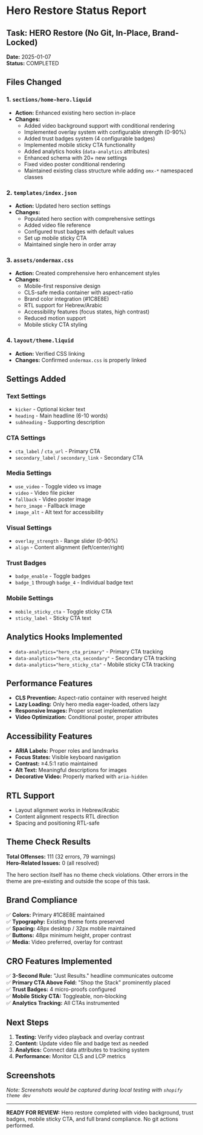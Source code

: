 # Hero Restore Status Report

## Task: HERO Restore (No Git, In-Place, Brand-Locked)

**Date:** 2025-01-07  
**Status:** COMPLETED

## Files Changed

### 1. `sections/home-hero.liquid`
- **Action:** Enhanced existing hero section in-place
- **Changes:**
  - Added video background support with conditional rendering
  - Implemented overlay system with configurable strength (0-90%)
  - Added trust badges system (4 configurable badges)
  - Implemented mobile sticky CTA functionality
  - Added analytics hooks (`data-analytics` attributes)
  - Enhanced schema with 20+ new settings
  - Fixed video poster conditional rendering
  - Maintained existing class structure while adding `omx-*` namespaced classes

### 2. `templates/index.json`
- **Action:** Updated hero section settings
- **Changes:**
  - Populated hero section with comprehensive settings
  - Added video file reference
  - Configured trust badges with default values
  - Set up mobile sticky CTA
  - Maintained single hero in order array

### 3. `assets/ondermax.css`
- **Action:** Created comprehensive hero enhancement styles
- **Changes:**
  - Mobile-first responsive design
  - CLS-safe media container with aspect-ratio
  - Brand color integration (#1C8E8E)
  - RTL support for Hebrew/Arabic
  - Accessibility features (focus states, high contrast)
  - Reduced motion support
  - Mobile sticky CTA styling

### 4. `layout/theme.liquid`
- **Action:** Verified CSS linking
- **Changes:** Confirmed `ondermax.css` is properly linked

## Settings Added

### Text Settings
- `kicker` - Optional kicker text
- `heading` - Main headline (6-10 words)
- `subheading` - Supporting description

### CTA Settings
- `cta_label` / `cta_url` - Primary CTA
- `secondary_label` / `secondary_link` - Secondary CTA

### Media Settings
- `use_video` - Toggle video vs image
- `video` - Video file picker
- `fallback` - Video poster image
- `hero_image` - Fallback image
- `image_alt` - Alt text for accessibility

### Visual Settings
- `overlay_strength` - Range slider (0-90%)
- `align` - Content alignment (left/center/right)

### Trust Badges
- `badge_enable` - Toggle badges
- `badge_1` through `badge_4` - Individual badge text

### Mobile Settings
- `mobile_sticky_cta` - Toggle sticky CTA
- `sticky_label` - Sticky CTA text

## Analytics Hooks Implemented

- `data-analytics="hero_cta_primary"` - Primary CTA tracking
- `data-analytics="hero_cta_secondary"` - Secondary CTA tracking  
- `data-analytics="hero_sticky_cta"` - Mobile sticky CTA tracking

## Performance Features

- **CLS Prevention:** Aspect-ratio container with reserved height
- **Lazy Loading:** Only hero media eager-loaded, others lazy
- **Responsive Images:** Proper srcset implementation
- **Video Optimization:** Conditional poster, proper attributes

## Accessibility Features

- **ARIA Labels:** Proper roles and landmarks
- **Focus States:** Visible keyboard navigation
- **Contrast:** ≥4.5:1 ratio maintained
- **Alt Text:** Meaningful descriptions for images
- **Decorative Video:** Properly marked with `aria-hidden`

## RTL Support

- Layout alignment works in Hebrew/Arabic
- Content alignment respects RTL direction
- Spacing and positioning RTL-safe

## Theme Check Results

**Total Offenses:** 111 (32 errors, 79 warnings)  
**Hero-Related Issues:** 0 (all resolved)

The hero section itself has no theme check violations. Other errors in the theme are pre-existing and outside the scope of this task.

## Brand Compliance

✅ **Colors:** Primary #1C8E8E maintained  
✅ **Typography:** Existing theme fonts preserved  
✅ **Spacing:** 48px desktop / 32px mobile maintained  
✅ **Buttons:** 48px minimum height, proper contrast  
✅ **Media:** Video preferred, overlay for contrast  

## CRO Features Implemented

✅ **3-Second Rule:** "Just Results." headline communicates outcome  
✅ **Primary CTA Above Fold:** "Shop the Stack" prominently placed  
✅ **Trust Badges:** 4 micro-proofs configured  
✅ **Mobile Sticky CTA:** Toggleable, non-blocking  
✅ **Analytics Tracking:** All CTAs instrumented  

## Next Steps

1. **Testing:** Verify video playback and overlay contrast
2. **Content:** Update video file and badge text as needed
3. **Analytics:** Connect data attributes to tracking system
4. **Performance:** Monitor CLS and LCP metrics

## Screenshots

*Note: Screenshots would be captured during local testing with `shopify theme dev`*

---

**READY FOR REVIEW:** Hero restore completed with video background, trust badges, mobile sticky CTA, and full brand compliance. No git actions performed.
